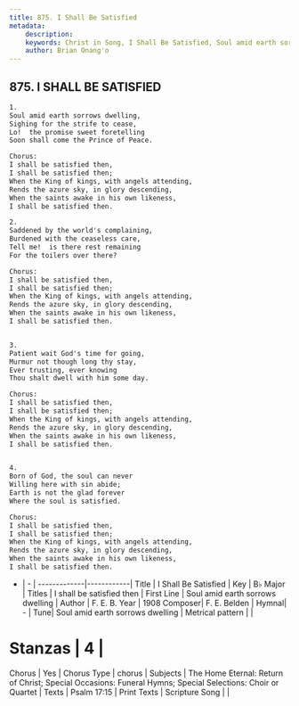 ```yaml
---
title: 875. I Shall Be Satisfied
metadata:
    description: 
    keywords: Christ in Song, I Shall Be Satisfied, Soul amid earth sorrows dwelling, I shall be satisfied then
    author: Brian Onang'o
---
```



## 875. I SHALL BE SATISFIED

```txt
1.
Soul amid earth sorrows dwelling,
Sighing for the strife to cease,
Lo!  the promise sweet foretelling
Soon shall come the Prince of Peace.

Chorus:
I shall be satisfied then,
I shall be satisfied then;
When the King of kings, with angels attending,
Rends the azure sky, in glory descending,
When the saints awake in his own likeness,
I shall be satisfied then.

2.
Saddened by the world's complaining,
Burdened with the ceaseless care,
Tell me!  is there rest remaining
For the toilers over there? 

Chorus:
I shall be satisfied then,
I shall be satisfied then;
When the King of kings, with angels attending,
Rends the azure sky, in glory descending,
When the saints awake in his own likeness,
I shall be satisfied then.


3.
Patient wait God's time for going,
Murmur not though long thy stay,
Ever trusting, ever knowing
Thou shalt dwell with him some day. 

Chorus:
I shall be satisfied then,
I shall be satisfied then;
When the King of kings, with angels attending,
Rends the azure sky, in glory descending,
When the saints awake in his own likeness,
I shall be satisfied then.


4.
Born of God, the soul can never
Willing here with sin abide;
Earth is not the glad forever
Where the soul is satisfied. 

Chorus:
I shall be satisfied then,
I shall be satisfied then;
When the King of kings, with angels attending,
Rends the azure sky, in glory descending,
When the saints awake in his own likeness,
I shall be satisfied then.

```

- |   -  |
-------------|------------|
Title | I Shall Be Satisfied |
Key | B♭ Major |
Titles | I shall be satisfied then |
First Line | Soul amid earth sorrows dwelling |
Author | F. E. B.
Year | 1908
Composer| F. E. Belden |
Hymnal|  - |
Tune| Soul amid earth sorrows dwelling |
Metrical pattern | |
# Stanzas | 4 |
Chorus | Yes |
Chorus Type | chorus |
Subjects | The Home Eternal: Return of Christ; Special Occasions: Funeral Hymns; Special Selections: Choir or Quartet |
Texts | Psalm 17:15 |
Print Texts | 
Scripture Song |  |
  
